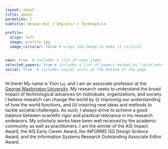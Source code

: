 ```yaml
---
layout: about
title: about
permalink: /
subtitle: Researcher | Educator | Technophile

profile:
  align: left
  image: profile.jpg
  image_circular: false # crops the image to make it circular


news: true  # includes a list of news items
selected_papers: true # includes a list of papers marked as "selected={true}"
social: true  # includes social icons at the bottom of the page
---
```


Hi there! My name is Yixin Lu, and I am an associate professor at the [George Washington University](https://www.gwu.edu). My research seeks to understand the broad impact of technological advances on individuals, organizations, and society. I believe research can change the world by (i) improving our understanding of how the world functions, and (ii) inspiring new ideas and methods to tackle societal challenges. As such, I always strive to achieve a good balance between scientific rigor and practical relevance in my research endeavors. My scholarly works have been well received by the academic community as well as practitioners. I am the winner of the AIS Impact Award, the AIS Early Career Award, the INFORMS ISS Design Science Award, and the Information Systems Research Outstanding Associate Editor Award. 
